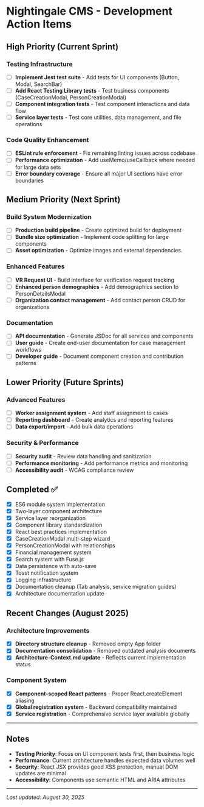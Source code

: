 # Nightingale CMS - Development Action Items

## High Priority (Current Sprint)

### Testing Infrastructure

- [ ] **Implement Jest test suite** - Add tests for UI components (Button, Modal, SearchBar)
- [ ] **Add React Testing Library tests** - Test business components (CaseCreationModal, PersonCreationModal)
- [ ] **Component integration tests** - Test component interactions and data flow
- [ ] **Service layer tests** - Test core utilities, data management, and file operations

### Code Quality Enhancement

- [ ] **ESLint rule enforcement** - Fix remaining linting issues across codebase
- [ ] **Performance optimization** - Add useMemo/useCallback where needed for large data sets
- [ ] **Error boundary coverage** - Ensure all major UI sections have error boundaries

## Medium Priority (Next Sprint)

### Build System Modernization

- [ ] **Production build pipeline** - Create optimized build for deployment
- [ ] **Bundle size optimization** - Implement code splitting for large components
- [ ] **Asset optimization** - Optimize images and external dependencies

### Enhanced Features

- [ ] **VR Request UI** - Build interface for verification request tracking
- [ ] **Enhanced person demographics** - Add demographics section to PersonDetailsModal
- [ ] **Organization contact management** - Add contact person CRUD for organizations

### Documentation

- [ ] **API documentation** - Generate JSDoc for all services and components
- [ ] **User guide** - Create end-user documentation for case management workflows
- [ ] **Developer guide** - Document component creation and contribution patterns

## Lower Priority (Future Sprints)

### Advanced Features

- [ ] **Worker assignment system** - Add staff assignment to cases
- [ ] **Reporting dashboard** - Create analytics and reporting features
- [ ] **Data export/import** - Add bulk data operations

### Security & Performance

- [ ] **Security audit** - Review data handling and sanitization
- [ ] **Performance monitoring** - Add performance metrics and monitoring
- [ ] **Accessibility audit** - WCAG compliance review

## Completed ✅

- [x] ES6 module system implementation
- [x] Two-layer component architecture
- [x] Service layer reorganization
- [x] Component library standardization
- [x] React best practices implementation
- [x] CaseCreationModal multi-step wizard
- [x] PersonCreationModal with relationships
- [x] Financial management system
- [x] Search system with Fuse.js
- [x] Data persistence with auto-save
- [x] Toast notification system
- [x] Logging infrastructure
- [x] Documentation cleanup (Tab analysis, service migration guides)
- [x] Architecture documentation update

## Recent Changes (August 2025)

### Architecture Improvements

- [x] **Directory structure cleanup** - Removed empty App folder
- [x] **Documentation consolidation** - Removed outdated analysis documents
- [x] **Architecture-Context.md update** - Reflects current implementation status

### Component System

- [x] **Component-scoped React patterns** - Proper React.createElement aliasing
- [x] **Global registration system** - Backward compatibility maintained
- [x] **Service registration** - Comprehensive service layer available globally

---

## Notes

- **Testing Priority**: Focus on UI component tests first, then business logic
- **Performance**: Current architecture handles expected data volumes well
- **Security**: React JSX provides good XSS protection, manual DOM updates are minimal
- **Accessibility**: Components use semantic HTML and ARIA attributes

---

_Last updated: August 30, 2025_

